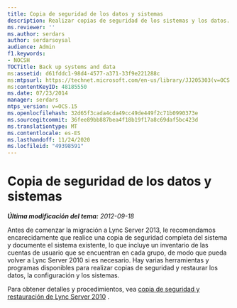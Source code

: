 ```yaml
---
title: Copia de seguridad de los datos y sistemas
description: Realizar copias de seguridad de los sistemas y los datos.
ms.reviewer: ''
ms.author: serdars
author: serdarsoysal
audience: Admin
f1.keywords:
- NOCSH
TOCTitle: Back up systems and data
ms:assetid: d61fddc1-98d4-4577-a371-33f9e221288c
ms:mtpsurl: https://technet.microsoft.com/en-us/library/JJ205303(v=OCS.15)
ms:contentKeyID: 48185550
ms.date: 07/23/2014
manager: serdars
mtps_version: v=OCS.15
ms.openlocfilehash: 32d65f3cada4cda49cc49de449f2c71b0990373e
ms.sourcegitcommit: 36fee89bb887bea4f18b19f17a8c69daf5bc423d
ms.translationtype: MT
ms.contentlocale: es-ES
ms.lasthandoff: 11/24/2020
ms.locfileid: "49398591"
---
```

# <a name="back-up-systems-and-data"></a>Copia de seguridad de los datos y sistemas

<div data-xmlns="http://www.w3.org/1999/xhtml">

<div class="topic" data-xmlns="http://www.w3.org/1999/xhtml" data-msxsl="urn:schemas-microsoft-com:xslt" data-cs="https://msdn.microsoft.com/">

<div data-asp="https://msdn2.microsoft.com/asp">



</div>

<div id="mainSection">

<div id="mainBody">

<span> </span>

_**Última modificación del tema:** 2012-09-18_

Antes de comenzar la migración a Lync Server 2013, le recomendamos encarecidamente que realice una copia de seguridad completa del sistema y documente el sistema existente, lo que incluye un inventario de las cuentas de usuario que se encuentran en cada grupo, de modo que pueda volver a Lync Server 2010 si es necesario. Hay varias herramientas y programas disponibles para realizar copias de seguridad y restaurar los datos, la configuración y los sistemas.

Para obtener detalles y procedimientos, vea [copia de seguridad y restauración de Lync Server 2010](https://go.microsoft.com/fwlink/p/?linkid=265417) .

</div>

<span> </span>

</div>

</div>

</div>

